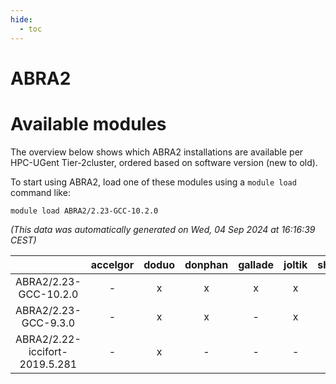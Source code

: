 ```yaml
---
hide:
  - toc
---
```


ABRA2
=====

# Available modules


The overview below shows which ABRA2 installations are available per HPC-UGent Tier-2cluster, ordered based on software version (new to old).

To start using ABRA2, load one of these modules using a `module load` command like:

```shell
module load ABRA2/2.23-GCC-10.2.0
```

*(This data was automatically generated on Wed, 04 Sep 2024 at 16:16:39 CEST)*  

| |accelgor|doduo|donphan|gallade|joltik|shinx|skitty|
| :---: | :---: | :---: | :---: | :---: | :---: | :---: | :---: |
|ABRA2/2.23-GCC-10.2.0|-|x|x|x|x|-|x|
|ABRA2/2.23-GCC-9.3.0|-|x|x|-|x|-|x|
|ABRA2/2.22-iccifort-2019.5.281|-|x|-|-|-|-|-|
